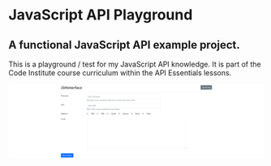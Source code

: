 # JavaScript API Playground

## A functional JavaScript API example project.

This is a playground / test for my JavaScript API knowledge. It is part of the Code Institute course curriculum within the API Essentials lessons.

<img src="assets/images/API Playground.png" alt="An image of the API system">